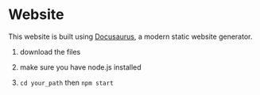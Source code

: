 # Website

This website is built using [Docusaurus](https://docusaurus.io/), a modern static website generator.

1. download the files

2. make sure you have node.js installed

3. ``
   cd your_path
   ``
   then
   ``
   npm start
   ``

